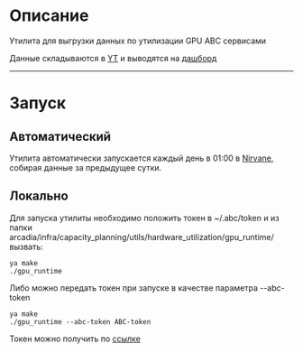 Описание
====
Утилита для выгрузки данных по утилизации GPU ABC сервисами

Данные складываются в [YT](https://yt.yandex-team.ru/hahn/navigation?path=//home/capacity_planning/hardware_utilization/gpu_runtime)
и выводятся на [дашборд](https://datalens.yandex-team.ru/5tclf89zbaecy-gpu-runtime)


--------
Запуск
====
Автоматический
--
Утилита автоматически запускается каждый день в 01:00 в [Nirvane](https://nirvana.yandex-team.ru/flow/d634b2b0-0ac4-4cfd-91de-d1d47c94fec3/f4f16117-86b5-4b12-b98b-3ef6dec582f6/graph), собирая данные за предыдущее сутки.

Локально
----
Для запуска утилиты необходимо положить токен в ~/.abc/token и из папки arcadia/infra/capacity_planning/utils/hardware_utilization/gpu_runtime/  вызвать:
```
ya make
./gpu_runtime
```
Либо можно передать токен при запуске в качестве параметра --abc-token 
```
ya make
./gpu_runtime --abc-token ABC-token
```
Токен можно получить по [ссылке](https://oauth.yandex-team.ru/authorize?response_type=token&client_id=23db397a10ae4fbcb1a7ab5896dc00f6)

